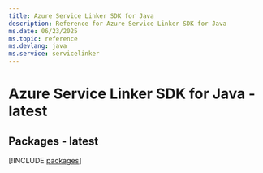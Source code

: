 ```yaml
---
title: Azure Service Linker SDK for Java
description: Reference for Azure Service Linker SDK for Java
ms.date: 06/23/2025
ms.topic: reference
ms.devlang: java
ms.service: servicelinker
---
```

# Azure Service Linker SDK for Java - latest
## Packages - latest
[!INCLUDE [packages](service-linker-index.md)]